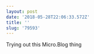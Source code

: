 ```yaml
---
layout: post
date: '2018-05-28T22:06:33.572Z'
title: ''
slug: '79593'
---
```

Trying out this Micro.Blog thing
